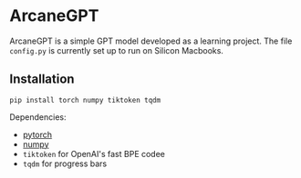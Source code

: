 # ArcaneGPT

ArcaneGPT is a simple GPT model developed as a learning project. The file `config.py` is currently set up to run on Silicon Macbooks.

## Installation

```
pip install torch numpy tiktoken tqdm
```
Dependencies:

- [pytorch](https://pytorch.org)
- [numpy](https://numpy.org/install/)
-  `tiktoken` for OpenAI's fast BPE codee
-  `tqdm` for progress bars
